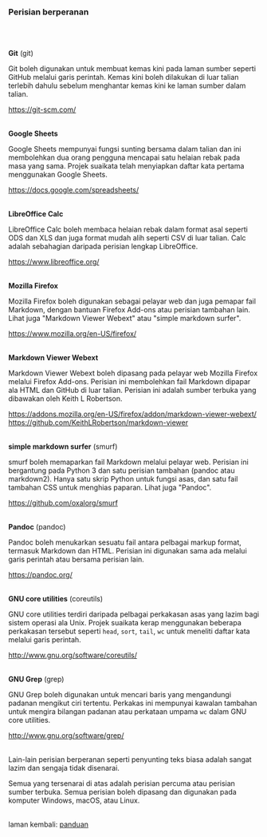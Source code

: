 ---
---

### Perisian berperanan
&ensp;  

&nbsp;  
**Git** (git)

Git boleh digunakan untuk membuat kemas kini pada laman
sumber seperti GitHub melalui garis perintah. Kemas kini
boleh dilakukan di luar talian terlebih dahulu sebelum
menghantar kemas kini ke laman sumber dalam talian.

https://git-scm.com/

&nbsp;  
**Google Sheets**

Google Sheets mempunyai fungsi sunting bersama dalam talian
dan ini membolehkan dua orang pengguna mencapai satu
helaian rebak pada masa yang sama. Projek suaikata telah
menyiapkan daftar kata pertama menggunakan Google Sheets.

https://docs.google.com/spreadsheets/

&nbsp;  
**LibreOffice Calc**

LibreOffice Calc boleh membaca helaian rebak dalam format
asal seperti ODS dan XLS dan juga format mudah alih seperti
CSV di luar talian. Calc adalah sebahagian daripada perisian
lengkap LibreOffice.

https://www.libreoffice.org/

&nbsp;  
**Mozilla Firefox**

Mozilla Firefox boleh digunakan sebagai pelayar web dan juga
pemapar fail Markdown, dengan bantuan Firefox Add-ons atau
perisian tambahan lain. Lihat juga "Markdown Viewer Webext"
atau "simple markdown surfer".

https://www.mozilla.org/en-US/firefox/

&nbsp;  
**Markdown Viewer Webext**

Markdown Viewer Webext boleh dipasang pada pelayar web
Mozilla Firefox melalui Firefox Add-ons. Perisian ini
membolehkan fail Markdown dipapar ala HTML dan GitHub di
luar talian. Perisian ini adalah sumber terbuka yang
dibawakan oleh Keith L Robertson.

https://addons.mozilla.org/en-US/firefox/addon/markdown-viewer-webext/  
https://github.com/KeithLRobertson/markdown-viewer  

&nbsp;  
**simple markdown surfer** (smurf)

smurf boleh memaparkan fail Markdown melalui pelayar web.
Perisian ini bergantung pada Python 3 dan satu perisian
tambahan (pandoc atau markdown2). Hanya satu skrip Python
untuk fungsi asas, dan satu fail tambahan CSS untuk
menghias paparan. Lihat juga "Pandoc".

https://github.com/oxalorg/smurf

&nbsp;  
**Pandoc** (pandoc)

Pandoc boleh menukarkan sesuatu fail antara pelbagai markup
format, termasuk Markdown dan HTML. Perisian ini digunakan
sama ada melalui garis perintah atau bersama perisian lain.

https://pandoc.org/

&nbsp;  
**GNU core utilities** (coreutils)

GNU core utilities terdiri daripada pelbagai perkakasan asas
yang lazim bagi sistem operasi ala Unix. Projek suaikata
kerap menggunakan beberapa perkakasan tersebut seperti
`head`, `sort`, `tail`, `wc` untuk meneliti daftar kata
melalui garis perintah.

http://www.gnu.org/software/coreutils/

&nbsp;  
**GNU Grep** (grep)

GNU Grep boleh digunakan untuk mencari baris yang
mengandungi padanan mengikut ciri tertentu. Perkakas ini
mempunyai kawalan tambahan untuk mengira bilangan padanan
atau perkataan umpama `wc` dalam GNU core utilities.

http://www.gnu.org/software/grep/

&nbsp;  
Lain-lain perisian berperanan seperti penyunting teks biasa
adalah sangat lazim dan sengaja tidak disenarai.

Semua yang tersenarai di atas adalah perisian percuma atau
perisian sumber terbuka. Semua perisian boleh dipasang dan
digunakan pada komputer Windows, macOS, atau Linux.

&emsp;  
laman kembali: [panduan][0]

  [0]: ../index.md

